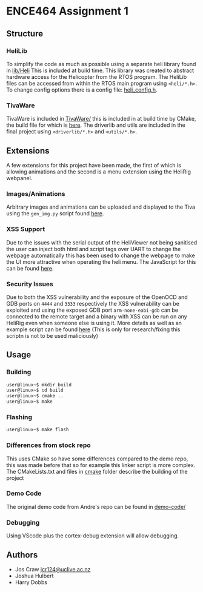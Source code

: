 # ENCE464 Assignment 1


## Structure

### HeliLib
To simplify the code as much as possible using a separate heli library found in [lib/Heli](lib/Heli) This is included at build time.
This library was created to abstract hardware access for the Helicopter from the RTOS program. The HeliLib files can be accessed
from within the RTOS main program using `<heli/*.h>`. To change config options there is a config file: [heli_config.h](lib/Heli/heli_config.h).

### TivaWare
TivaWare is included in [TivaWare/](TivaWare) this is included in at build time by CMake, the build file for which is [here](TivaWare/CMakeLists.txt).
The driverlib and utils are included in the final project using `<driverlib/*.h>` and `<utils/*.h>`.

## Extensions
A few extensions for this project have been made, the first of which is allowing animations and the second is a menu extension using the HeliRig webpanel.

### Images/Animations
Arbitrary images and animations can be uploaded and displayed to the Tiva using the `gen_img.py` script found [here](scripts/).

### XSS Support
Due to the issues with the serial output of the HeliViewer not being sanitised the user can inject both html and script tags over UART to change the
webpage automatically this has been used to change the webpage to make the UI more attractive when operating the heli menu. The JavaScript for this can
be found [here](scripts/js).

### Security Issues
Due to both the XSS vulnerability and the exposure of the OpenOCD and GDB ports on `4444` and `3333` respectively the XSS vulnerability
can be exploited and using the exposed GDB port `arm-none-eabi-gdb` can be connected to the remote target and a binary with XSS can be run on any HeliRig even
when someone else is using it. More details as well as an example script can be found [here](scripts/helirig-vulnerability) (This is only for research/fixing 
this scriptn is not to be used maliciously)

## Usage

### Building
```bash
user@linux~$ mkdir build
user@linux~$ cd build
user@linux~$ cmake ..
user@linux~$ make
```
### Flashing
```bash
user@linux~$ make flash
```

### Differences from stock repo
This uses CMake so have some differences compared to the demo repo, this was made before that so for example this linker script is more complex. The CMakeLists.txt and files in [cmake](cmake) folder describe the building of the project

### Demo Code
The original demo code from Andre's repo can be found in [demo-code/](demo_code)

### Debugging
Using VScode plus the cortex-debug extension will allow debugging.

## Authors
-   Jos Craw <jcr124@uclive.ac.nz>
-   Joshua Hulbert
-   Harry Dobbs
